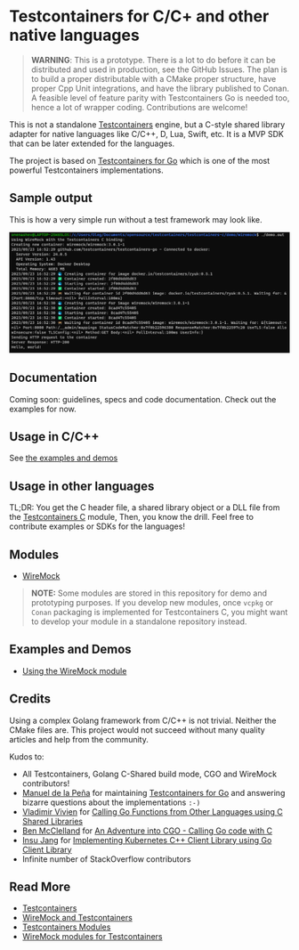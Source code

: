# Testcontainers for C/C+ and other native languages

> **WARNING**: This is a prototype.
> There is a lot to do before it can be distributed and used in production,
> see the GitHub Issues.
> The plan is to build a proper distributable with a CMake proper structure,
> have proper Cpp Unit integrations,
> and have the library published to Conan.
> A feasible level of feature parity with Testcontainers Go is needed too,
> hence a lot of wrapper coding.
> Contributions are welcome!

This is not a standalone [Testcontainers](https://testcontainers.org/) engine,
but a C-style shared library adapter for native languages like C/C++, D, Lua, Swift, etc.
It is a MVP SDK that can be later extended for the languages.

The project is based on [Testcontainers for Go](https://golang.testcontainers.org/)
which is one of the most powerful Testcontainers implementations.

## Sample output

This is how a very simple run without a test framework may look like.

[![Sample Output](./demo/wiremock/sample_output.png)](./demo/wiremock/)

## Documentation

Coming soon: guidelines, specs and code documentation. Check out the examples for now.

## Usage in C/C++

See [the examples and demos](./demo/)

## Usage in other languages

TL;DR: You get the C header file, a shared library object or a DLL file from the
[Testcontainers C](./testcontainers-c/) module,
Then, you know the drill.
Feel free to contribute examples or SDKs for the languages!

## Modules

- [WireMock](./modules/wiremock/)

> **NOTE:** Some modules are stored in this repository for demo and prototyping purposes.
> If you develop new modules, once `vcpkg` or `Conan` packaging is implemented for Testcontainers C,
> you might want to develop your module in a standalone repository instead.

## Examples and Demos

- [Using the WireMock module](./demo/wiremock/)

## Credits

Using a complex Golang framework from C/C++ is not trivial.
Neither the CMake files are.
This project would not succeed without many quality articles
and help from the community.

Kudos to:

- All Testcontainers, Golang C-Shared build mode, CGO and WireMock contributors!
- [Manuel de la Peña](https://github.com/mdelapenya) for maintaining [Testcontainers for Go](https://github.com/testcontainers/testcontainers-go) and answering bizarre questions about the implementations `:-)`
- [Vladimir Vivien](https://github.com/vladimirvivien) for
  [Calling Go Functions from Other Languages using C Shared Libraries](https://github.com/vladimirvivien/go-cshared-examples)
- [Ben McClelland](https://twitter.com/hpc_ben) for
   [An Adventure into CGO - Calling Go code with C](https://medium.com/@ben.mcclelland/an-adventure-into-cgo-calling-go-code-with-c-b20aa6637e75)
- [Insu Jang](https://github.com/insujang) for
  [Implementing Kubernetes C++ Client Library using Go Client Library](https://insujang.github.io/2019-11-28/implementing-kubernetes-cpp-client-library)
- Infinite number of StackOverflow contributors

## Read More

- [Testcontainers](https://testcontainers.org/)
- [WireMock and Testcontainers](https://wiremock.org/docs/solutions/testcontainers/)
- [Testcontainers Modules](https://testcontainers.com/modules)
- [WireMock modules for Testcontainers](https://testcontainers.com/modules/wiremock/)
